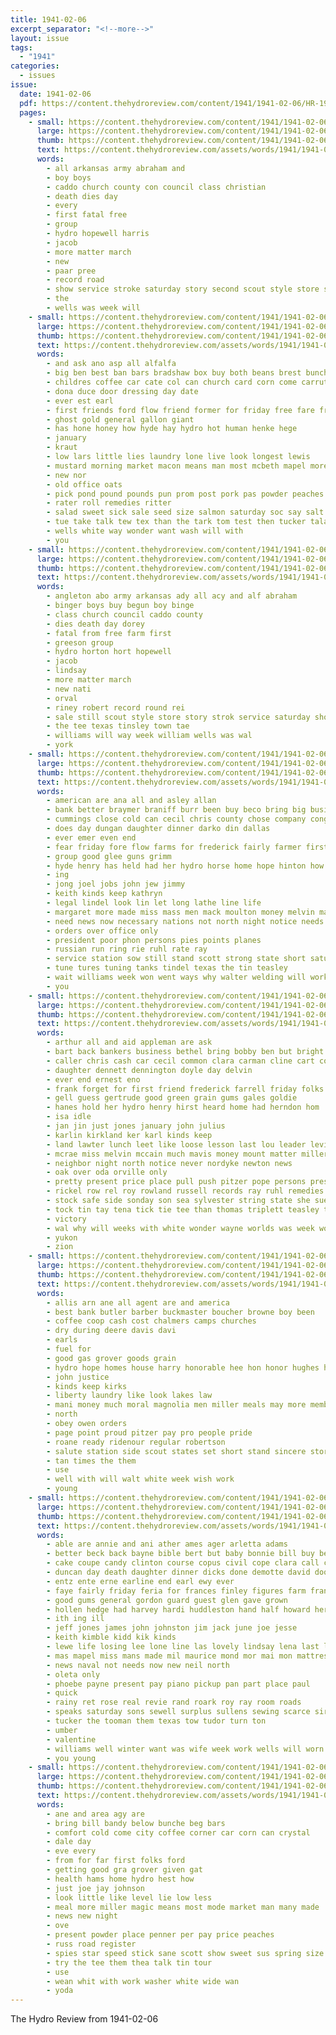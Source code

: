 ```yaml
---
title: 1941-02-06
excerpt_separator: "<!--more-->"
layout: issue
tags:
  - "1941"
categories:
  - issues
issue:
  date: 1941-02-06
  pdf: https://content.thehydroreview.com/content/1941/1941-02-06/HR-1941-02-06.pdf
  pages:
    - small: https://content.thehydroreview.com/content/1941/1941-02-06/small/HR-1941-02-06-01.jpg
      large: https://content.thehydroreview.com/content/1941/1941-02-06/large/HR-1941-02-06-01.jpg
      thumb: https://content.thehydroreview.com/content/1941/1941-02-06/thumbnails/HR-1941-02-06-01.jpg
      text: https://content.thehydroreview.com/assets/words/1941/1941-02-06/HR-1941-02-06-01.txt
      words:
        - all arkansas army abraham and
        - boy boys
        - caddo church county con council class christian
        - death dies day
        - every
        - first fatal free
        - group
        - hydro hopewell harris
        - jacob
        - more matter march
        - new
        - paar pree
        - record road
        - show service stroke saturday story second scout style store still sale
        - the
        - wells was week will
    - small: https://content.thehydroreview.com/content/1941/1941-02-06/small/HR-1941-02-06-02.jpg
      large: https://content.thehydroreview.com/content/1941/1941-02-06/large/HR-1941-02-06-02.jpg
      thumb: https://content.thehydroreview.com/content/1941/1941-02-06/thumbnails/HR-1941-02-06-02.jpg
      text: https://content.thehydroreview.com/assets/words/1941/1941-02-06/HR-1941-02-06-02.txt
      words:
        - and ask ano asp all alfalfa
        - big ben best ban bars bradshaw box buy both beans brest bunch
        - childres coffee car cate col can church card corn come carruth
        - dona duce door dressing day date
        - ever est earl
        - first friends ford flow friend former for friday free fare fresh faster found
        - ghost gold general gallon giant
        - has hone honey how hyde hay hydro hot human henke hege
        - january
        - kraut
        - low lars little lies laundry lone live look longest lewis
        - mustard morning market macon means man most mcbeth mapel more
        - new nor
        - old office oats
        - pick pond pound pounds pun prom post pork pas powder peaches
        - rater roll remedies ritter
        - salad sweet sick sale seed size salmon saturday soc say salt sunday soap spies show sua scott sears state
        - tue take talk tew tex than the tark tom test then tucker tala
        - wells white way wonder want wash will with
        - you
    - small: https://content.thehydroreview.com/content/1941/1941-02-06/small/HR-1941-02-06-03.jpg
      large: https://content.thehydroreview.com/content/1941/1941-02-06/large/HR-1941-02-06-03.jpg
      thumb: https://content.thehydroreview.com/content/1941/1941-02-06/thumbnails/HR-1941-02-06-03.jpg
      text: https://content.thehydroreview.com/assets/words/1941/1941-02-06/HR-1941-02-06-03.txt
      words:
        - angleton abo army arkansas ady all acy and alf abraham
        - binger boys buy begun boy binge
        - class church council caddo county
        - dies death day dorey
        - fatal from free farm first
        - greeson group
        - hydro horton hort hopewell
        - jacob
        - lindsay
        - more matter march
        - new nati
        - orval
        - riney robert record round rei
        - sale still scout style store story strok service saturday show second
        - the tee texas tinsley town tae
        - williams will way week william wells was wal
        - york
    - small: https://content.thehydroreview.com/content/1941/1941-02-06/small/HR-1941-02-06-04.jpg
      large: https://content.thehydroreview.com/content/1941/1941-02-06/large/HR-1941-02-06-04.jpg
      thumb: https://content.thehydroreview.com/content/1941/1941-02-06/thumbnails/HR-1941-02-06-04.jpg
      text: https://content.thehydroreview.com/assets/words/1941/1941-02-06/HR-1941-02-06-04.txt
      words:
        - american are ana all and asley allan
        - bank better braymer braniff burr been buy beco bring big business brand beverly blaine burn bennett bis billions bethel
        - cummings close cold can cecil chris county chose company congress city coe coffee
        - does day dungan daughter dinner darko din dallas
        - ever emer even end
        - fear friday fore flow farms for frederick fairly farmer first from fails ford
        - group good glee guns grimm
        - hyde henry has held had her hydro horse home hope hinton how
        - ing
        - jong joel jobs john jew jimmy
        - keith kinds keep kathryn
        - legal lindel look lin let long lathe line life
        - margaret more made miss mass men mack moulton money melvin magnolia many marin meas martin may
        - need news now necessary nations not north night notice needs
        - orders over office only
        - president poor phon persons pies points planes
        - russian run ring rie ruhl rate ray
        - service station sow still stand scott strong state short saturday spies said stull seo sunday son see sell stout selling
        - tune tures tuning tanks tindel texas the tin teasley
        - wait williams week won went ways why walter welding will work was with works wit
        - you
    - small: https://content.thehydroreview.com/content/1941/1941-02-06/small/HR-1941-02-06-05.jpg
      large: https://content.thehydroreview.com/content/1941/1941-02-06/large/HR-1941-02-06-05.jpg
      thumb: https://content.thehydroreview.com/content/1941/1941-02-06/thumbnails/HR-1941-02-06-05.jpg
      text: https://content.thehydroreview.com/assets/words/1941/1941-02-06/HR-1941-02-06-05.txt
      words:
        - arthur all and aid appleman are ask
        - bart back bankers business bethel bring bobby ben but bright blum boys bernard bank bennett buy blough beamer banks betty
        - caller chris cash car cecil common clara carman cline cart court caddo challe can charlo county
        - daughter dennett dennington doyle day delvin
        - ever end ernest eno
        - frank forget for first friend frederick farrell friday folks farmer from
        - gell guess gertrude good green grain gums gales goldie
        - hanes hold her hydro henry hirst heard home had herndon hom
        - isa idle
        - jan jin just jones january john julius
        - karlin kirkland ker karl kinds keep
        - land lawter lunch leet like loose lesson last lou leader levi low long
        - mcrae miss melvin mccain much mavis money mount matter miller marjorie margaret more
        - neighbor night north notice never nordyke newton news
        - oak over oda orville only
        - pretty present price place pull push pitzer pope persons president per
        - rickel row rel roy rowland russell records ray ruhl remedies ruml robert
        - stock safe side sonday son sea sylvester string state she sue sale store seed selling stockton sien slagell sater service said sites sell sunday sip saturday
        - tock tin tay tena tick tie tee than thomas triplett teasley take tom thing turn the taner tucker
        - victory
        - wal why will weeks with white wonder wayne worlds was week work walter wall
        - yukon
        - zion
    - small: https://content.thehydroreview.com/content/1941/1941-02-06/small/HR-1941-02-06-06.jpg
      large: https://content.thehydroreview.com/content/1941/1941-02-06/large/HR-1941-02-06-06.jpg
      thumb: https://content.thehydroreview.com/content/1941/1941-02-06/thumbnails/HR-1941-02-06-06.jpg
      text: https://content.thehydroreview.com/assets/words/1941/1941-02-06/HR-1941-02-06-06.txt
      words:
        - allis arn ane all agent are and america
        - best bank butler barber buckmaster boucher browne boy been
        - coffee coop cash cost chalmers camps churches
        - dry during deere davis davi
        - earls
        - fuel for
        - good gas grover goods grain
        - hydro hope homes house harry honorable hee hon honor hughes hardware her has
        - john justice
        - kinds keep kirks
        - liberty laundry like look lakes law
        - mani money much moral magnolia men miller meals may more members
        - north
        - obey owen orders
        - page point proud pitzer pay pro people pride
        - roane ready ridenour regular robertson
        - salute station side scout states set short stand sincere store schools seed
        - tan times the them
        - use
        - well with will walt white week wish work
        - young
    - small: https://content.thehydroreview.com/content/1941/1941-02-06/small/HR-1941-02-06-07.jpg
      large: https://content.thehydroreview.com/content/1941/1941-02-06/large/HR-1941-02-06-07.jpg
      thumb: https://content.thehydroreview.com/content/1941/1941-02-06/thumbnails/HR-1941-02-06-07.jpg
      text: https://content.thehydroreview.com/assets/words/1941/1941-02-06/HR-1941-02-06-07.txt
      words:
        - able are annie and ani ather ames ager arletta adams
        - better beck back bayne bible bert but baby bonnie bill buy ben bette best born bak
        - cake coupe candy clinton course copus civil cope clara call car charles claude city
        - duncan day death daughter dinner dicks done demotte david dooley
        - entz ente erne earline end earl ewy ever
        - faye fairly friday feria for frances finley figures farm frank furnish folks
        - good gums general gordon guard guest glen gave grown
        - hollen hedge had harvey hardi huddleston hand half howard her house home hume heart hydro has henry health him harold hom hast
        - ith ing ill
        - jeff jones james john johnston jim jack june joe jesse
        - keith kimble kidd kik kinds
        - lewe life losing lee lone line las lovely lindsay lena last lawton
        - mas mapel miss mans made mil maurice mond mor mai mon mattress morris man meno must monday music masi mark mash mickey men marriage marvin
        - news naval not needs now new neil north
        - oleta only
        - phoebe payne present pay piano pickup pan part place paul
        - quick
        - rainy ret rose real revie rand roark roy ray room roads
        - speaks saturday sons sewell surplus sullens sewing scarce sir star start sister service small still sylvester said slow stange sodders sund severe smith son sell sunda shannon school state shanks sunday senator sedan supply
        - tucker the tooman them texas tow tudor turn ton
        - umber
        - valentine
        - williams well winter want was wife week work wells will worn waite went with while ways
        - you young
    - small: https://content.thehydroreview.com/content/1941/1941-02-06/small/HR-1941-02-06-08.jpg
      large: https://content.thehydroreview.com/content/1941/1941-02-06/large/HR-1941-02-06-08.jpg
      thumb: https://content.thehydroreview.com/content/1941/1941-02-06/thumbnails/HR-1941-02-06-08.jpg
      text: https://content.thehydroreview.com/assets/words/1941/1941-02-06/HR-1941-02-06-08.txt
      words:
        - ane and area agy are
        - bring bill bandy below bunche beg bars
        - comfort cold come city coffee corner car corn can crystal
        - dale day
        - eve every
        - from for far first folks ford
        - getting good gra grover given gat
        - health hams home hydro hest how
        - just joe jay johnson
        - look little like level lie low less
        - meal more miller magic means most mode market man many made
        - news new night
        - ove
        - present powder place penner per pay price peaches
        - russ road register
        - spies star speed stick sane scott show sweet sus spring size station seat soap senna store seats sar service sear see seed
        - try the tee them thea talk tin tour
        - use
        - wean whit with work washer white wide wan
        - yoda
---
```


The Hydro Review from 1941-02-06

<!--more-->

